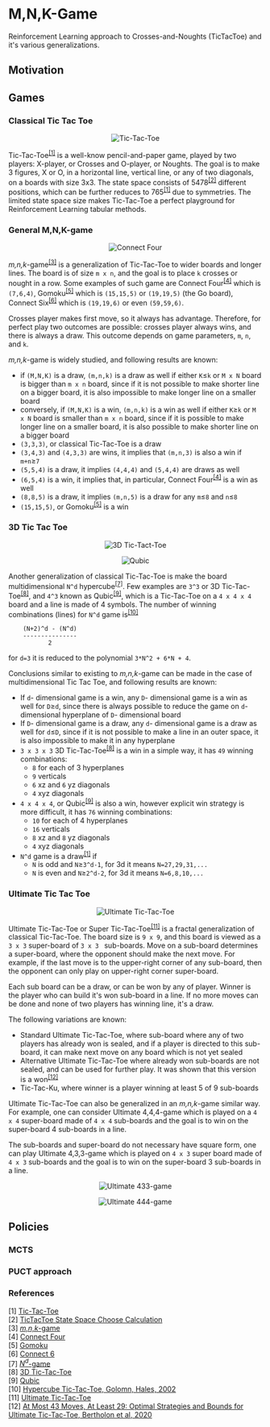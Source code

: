 # M,N,K-Game 

Reinforcement Learning approach to Crosses-and-Noughts (TicTacToe) and it's various generalizations.

## Motivation

## Games

### Classical Tic Tac Toe
<p align="center"><img alt="Tic-Tac-Toe" title="Tic-Tac-Toe" src="images/tictactoe.png"></p>

Tic-Tac-Toe<sup>[[1]](#1)</sup> is a well-know pencil-and-paper game, played by two players: X-player, 
or Crosses and O-player, or Noughts. The goal is to make 3 figures, X or O, in a
horizontal line, vertical line, or any of two diagonals, on a boards with size 3x3.
The state space consists of 5478<sup>[[2]](#2)</sup> different positions, which can be further reduces 
to 765<sup>[[1]](#1)</sup> due to symmetries. The limited state space size makes Tic-Tac-Toe a perfect 
playground for Reinforcement Learning tabular methods.

### General M,N,K-game
<p align="center"><img alt="Connect Four" title="Connect Four" src="images/connect4.png"></p>

*m,n,k*-game<sup>[[3]](#3)</sup> is a generalization of Tic-Tac-Toe to wider boards and longer lines.
The board is of size `m x n`, and the goal is to place `k` crosses or nought in a row.
Some examples of such game are Connect Four<sup>[[4]](#4)</sup> which is `(7,6,4)`, Gomoku<sup>[[5]](#5)</sup> which is 
`(15,15,5)` or `(19,19,5)` (the Go board), Connect Six<sup>[[6]](#6)</sup> which is `(19,19,6)` or even `(59,59,6)`. 

Crosses player makes first move, so it always has advantage. Therefore, for perfect play 
two outcomes are possible: crosses player always wins, and there is always a draw. 
This outcome depends on game parameters, `m`, `n`, and `k`. 

*m,n,k*-game is widely studied, and following results are known:
* if `(M,N,K)` is a draw, `(m,n,k)` is a draw as well if either `K`&leq;`k` 
or `M x N` board is bigger than `m x n` board, since if it is not possible to make shorter 
line on a bigger board, it is also impossible to make longer line on a smaller board
* conversely, if `(M,N,K)` is a win, `(m,n,k)` is a win as well if either `K`&geq;`k` 
or `M x N` board is smaller than `m x n` board, since if it is possible to make longer
line on a smaller board, it is also possible to make shorter line on a bigger board
* `(3,3,3)`, or classical Tic-Tac-Toe is a draw
* `(3,4,3)` and `(4,3,3)` are wins, it implies that `(m,n,3)` is also a win if `m+n`&geq;`7`
* `(5,5,4)` is a draw, it implies `(4,4,4)` and `(5,4,4)` are draws as well
* `(6,5,4)` is a win, it implies that, in particular, Connect Four<sup>[[4]](#4)</sup> is a win as well
* `(8,8,5)` is a draw, it implies `(m,n,5)` is a draw for any `m`&leq;`8` and `n`&leq;`8`
* `(15,15,5)`, or Gomoku<sup>[[5]](#5)</sup> is a win

### 3D Tic Tac Toe
<p align="center"><img alt="3D Tic-Tact-Toe" title="3D Tic-Tac-Toe" src="images/tictactoe3d.png"></p>

<p align="center"><img alt="Qubic" title="Qubic" src="images/qubic.png"></p>

Another generalization of classical Tic-Tac-Toe is make the board multidimensional `N^d` 
hypercube<sup>[[7]](#7)</sup>. Few examples are `3^3` or 3D Tic-Tac-Toe<sup>[[8]](#8)</sup>, 
and `4^3` known as Qubic<sup>[[9]](#9)</sup>, which is a Tic-Tac-Toe on a `4 x 4 x 4` board and a line is made of 4 symbols.
The number of winning combinations (lines) for `N^d` game is<sup>[[10]](#10)</sup>
```
    (N+2)^d - (N^d)       
    ---------------
           2
```
for `d=3` it is reduced to the polynomial `3*N^2 + 6*N + 4`.

Conclusions similar to existing to *m,n,k*-game can be made in the case of multidimensional Tic Tac Toe,
and following results are known:
* If `d`- dimensional game is a win, any `D`- dimensional game is a win as well for `D`&geq;`d`, 
since there is always possible to reduce the game on `d`- dimensional hyperplane of `D`- dimensional board
* If `D`- dimensional game is a draw, any `d`- dimensional game is a draw as well for `d`&leq;`D`, 
since if it is not possible to make a line in an outer space, it is also impossible to make it
in any hyperplane
* `3 x 3 x 3` 3D Tic-Tac-Toe<sup>[[8]](#8)</sup> is a win in a simple way, it has `49` winning combinations:
  * `8` for each of 3 hyperplanes
  * `9` verticals
  * `6` xz and `6` yz diagonals
  * `4` xyz diagonals
* `4 x 4 x 4`, or Qubic<sup>[[9]](#9)</sup> is also a win, however explicit win strategy is more difficult, 
it has `76` winning combinations:
  * `10` for each of 4 hyperplanes
  * `16` verticals
  * `8` xz and `8` yz diagonals
  * `4` xyz diagonals
* `N^d` game is a draw<sup>[[1]](#1)</sup> if
  * `N` is odd and `N`&geq;`3^d-1`, for 3d it means `N=27,29,31,...`
  * `N` is even and `N`&geq;`2^d-2`, for 3d it means `N=6,8,10,...`

### Ultimate Tic Tac Toe
<p align="center"><img alt="Ultimate Tic-Tac-Toe" title="Ultimate Tic-Tac-Toe" src="images/ultimate.png"></p>

Ultimate Tic-Tac-Toe or Super Tic-Tac-Toe<sup>[[11]](#11)</sup> is a fractal generalization of classical Tic-Tac-Toe.
The board size is `9 x 9`, and this board is viewed as a `3 x 3` super-board of `3 x 3 ` sub-boards.
Move on a sub-board determines a super-board, where the opponent should make the next move.
For example, if the last move is to the upper-right corner of any sub-board, 
then the opponent can only play on upper-right corner super-board. 

Each sub board can be a draw, or can be won by any of player. Winner is the player who
can build it's won sub-board in a line. If no more moves can be done and none of
two players has winning line, it's a draw.

The following variations are known:
* Standard Ultimate Tic-Tac-Toe, where sub-board where any of two players has already
won is sealed, and if a player is directed to this sub-board, it can make next move
on any board which is not yet sealed
* Alternative Ultimate Tic-Tac-Toe where already won sub-boards are not sealed, and
can be used for further play. It was shown that this version is a won<sup>[[12]](#12)</sup>
* Tic-Tac-Ku, where winner is a player winning at least 5 of 9 sub-boards 

Ultimate Tic-Tac-Toe can also be generalized in an *m,n,k*-game similar way. For example, 
one can consider Ultimate 4,4,4-game which is played on a `4 x 4` super-board made 
of `4 x 4` sub-boards and the goal is to win on the super-board 4 sub-boards in a line.

The sub-boards and super-board do not necessary have square form, one can play 
Ultimate 4,3,3-game which is played on `4 x 3` super board made of `4 x 3` sub-boards 
and the goal is to win on the super-board 3 sub-boards in a line.

<p align="center"><img alt="Ultimate 433-game" title="Ultimate 433-game" src="images/ultimate433.png"></p>

<p align="center"><img alt="Ultimate 444-game" title="Ultimate 444-game" src="images/ultimate444.png"></p>

## Policies

### MCTS

### PUCT approach

### References
<a id="1">[1]</a> [Tic-Tac-Toe](https://en.wikipedia.org/wiki/Tic-tac-toe) </br>
<a id="2">[2]</a> [TicTacToe State Space Choose Calculation](https://math.stackexchange.com/questions/485752/tictactoe-state-space-choose-calculation])</br>
<a id="3">[3]</a> [*m,n,k*-game](https://en.wikipedia.org/wiki/M,n,k-game)</br>
<a id="4">[4]</a> [Connect Four](https://en.wikipedia.org/wiki/Connect_Four)</br>
<a id="5">[5]</a> [Gomoku](https://en.wikipedia.org/wiki/Gomoku)</br>
<a id="6">[6]</a> [Connect 6](https://en.wikipedia.org/wiki/Connect6)</br>
<a id="7">[7]</a> [*N<sup>d</sup>*-game](https://en.wikipedia.org/wiki/Nd_game)</br>
<a id="8">[8]</a> [3D Tic-Tac-Toe](https://en.wikipedia.org/wiki/3D_tic-tac-toe)</br>
<a id="9">[9]</a> [Qubic](https://gambiter.com/tabletop/Qubic.html)</br>
<a id="10">[10]</a> [Hypercube Tic-Tac-Toe, Golomn, Hales, 2002](https://projecteuclid-org.cycle.msri.org/books/Book42/files/golomb.pdf)</br>
<a id="11">[11]</a> [Ultimate Tic-Tac-Toe](https://en.wikipedia.org/wiki/Ultimate_tic-tac-toe)</br>
<a id="12">[12]</a> [At Most 43 Moves, At Least 29: Optimal Strategies and Bounds for Ultimate Tic-Tac-Toe, Bertholon et al, 2020](https://arxiv.org/abs/2006.02353v2)</br>
 





